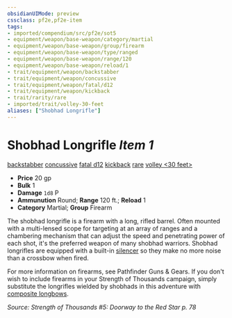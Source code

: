 ```yaml
---
obsidianUIMode: preview
cssclass: pf2e,pf2e-item
tags:
- imported/compendium/src/pf2e/sot5
- equipment/weapon/base-weapon/category/martial
- equipment/weapon/base-weapon/group/firearm
- equipment/weapon/base-weapon/type/ranged
- equipment/weapon/base-weapon/range/120
- equipment/weapon/base-weapon/reload/1
- trait/equipment/weapon/backstabber
- trait/equipment/weapon/concussive
- trait/equipment/weapon/fatal/d12
- trait/equipment/weapon/kickback
- trait/rarity/rare
- imported/trait/volley-30-feet
aliases: ["Shobhad Longrifle"]
---
```

# Shobhad Longrifle *Item 1*  
[backstabber](backstabber.md)  [concussive](concussive-g-g.md)  [fatal d12](fatal.md)  [kickback](kickback-g-g.md)  [rare](rare.md)  [volley <30 feet>](volley.md)  

- **Price** 20 gp
- **Bulk** 1
- **Damage** `1d8` P
- **Ammunution** Round; **Range** 120 ft.; **Reload** 1
- **Category** Martial; **Group** Firearm 

The shobhad longrifle is a firearm with a long, rifled barrel. Often mounted with a multi-lensed scope for targeting at an array of ranges and a chambering mechanism that can adjust the speed and penetrating power of each shot, it's the preferred weapon of many shobhad warriors. Shobhad longrifles are equipped with a built-in [silencer](silencer-g-g.md) so they make no more noise than a crossbow when fired.

For more information on firearms, see Pathfinder Guns & Gears. If you don't wish to include firearms in your Strength of Thousands campaign, simply substitute the longrifles wielded by shobhads in this adventure with [composite longbows](composite-longbow.md).

*Source: Strength of Thousands #5: Doorway to the Red Star p. 78*
